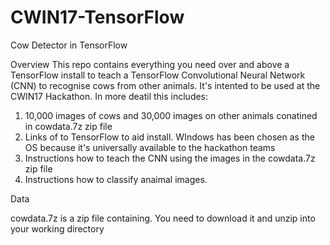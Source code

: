 
# CWIN17-TensorFlow
Cow Detector in TensorFlow

Overview
This repo contains everything you need over and above a TensorFlow install to teach a TensorFlow Convolutional Neural Network (CNN) to recognise cows from other animals. It's intented to be used at the CWIN17 Hackathon. In more deatil this includes:

1. 10,000 images of cows and 30,000 images on other animals conatined in cowdata.7z zip file
2. Links of to TensorFlow to aid install. WIndows has been chosen as the OS because it's universally available to the hackathon teams
3. Instructions how to teach the CNN using the images in the cowdata.7z zip file
4. Instructions how to classify anaimal images.

Data

cowdata.7z is a zip file containing. You need to download it and unzip into your working directory
